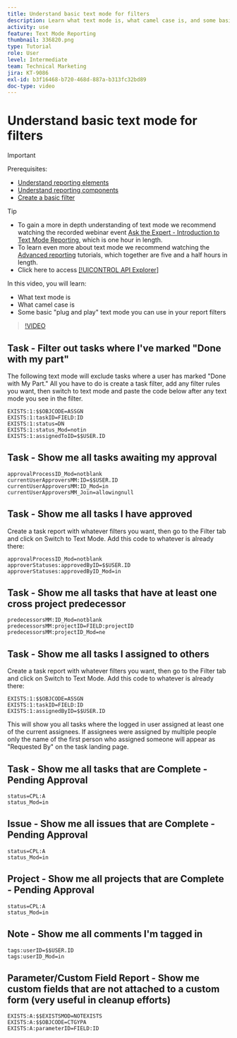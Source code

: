 ```yaml
---
title: Understand basic text mode for filters
description: Learn what text mode is, what camel case is, and some basic "plug and play" text mode you can use in your report filters in Workfront.
activity: use
feature: Text Mode Reporting
thumbnail: 336820.png
type: Tutorial
role: User
level: Intermediate
team: Technical Marketing
jira: KT-9086
exl-id: b3f16468-b720-468d-887a-b313fc32bd89
doc-type: video
---
```

# Understand basic text mode for filters

>[!IMPORTANT]
>
>Prerequisites:
>
>* [Understand reporting elements](https://experienceleague.adobe.com/docs/workfront-learn/tutorials-workfront/reporting/basic-reporting/reporting-elements.html?lang=en)
>* [Understand reporting components](https://experienceleague.adobe.com/docs/workfront-learn/tutorials-workfront/reporting/basic-reporting/reporting-components.html?lang=en)
>* [Create a basic filter](https://experienceleague.adobe.com/docs/workfront-learn/tutorials-workfront/reporting/intermediate-reporting/basic-text-mode-for-filters.html?lang=en)

>[!TIP]
>
>* To gain a more in depth understanding of text mode we recommend watching the recorded webinar event [Ask the Expert - Introduction to Text Mode Reporting](https://experienceleague.adobe.com/docs/workfront-events/events/reporting-and-dashboards/introduction-to-text-mode-reporting.html?lang=en), which is one hour in length.
>* To learn even more about text mode we recommend watching the [Advanced reporting](https://experienceleague.adobe.com/docs/workfront-learn/tutorials-workfront/reporting/advanced-reporting/welcome-to-advanced-reporting.html?lang=en) tutorials, which together are five and a half hours in length.
>* Click here to access [[!UICONTROL API Explorer]](https://developer.adobe.com/workfront/api-explorer/)


In this video, you will learn:

* What text mode is 
* What camel case is 
* Some basic "plug and play" text mode you can use in your report filters 

>[!VIDEO](https://video.tv.adobe.com/v/336820/?quality=12&learn=on)


## Task - Filter out tasks where I've marked "Done with my part"

The following text mode will exclude tasks where a user has marked "Done with My Part." All you have to do is create a task filter, add any filter rules you want, then switch to text mode and paste the code below after any text mode you see in the filter.

```
EXISTS:1:$$OBJCODE=ASSGN  
EXISTS:1:taskID=FIELD:ID  
EXISTS:1:status=DN  
EXISTS:1:status_Mod=notin  
EXISTS:1:assignedToID=$$USER.ID 
```

## Task - Show me all tasks awaiting my approval

```
approvalProcessID_Mod=notblank
currentUserApproversMM:ID=$$USER.ID
currentUserApproversMM:ID_Mod=in
currentUserApproversMM_Join=allowingnull
```

## Task - Show me all tasks I have approved

Create a task report with whatever filters you want, then go to the Filter tab and click on Switch to Text Mode. Add this code to whatever is already there:

```
approvalProcessID_Mod=notblank
approverStatuses:approvedByID=$$USER.ID
approverStatuses:approvedByID_Mod=in
```

## Task - Show me all tasks that have at least one cross project predecessor

```
predecessorsMM:ID_Mod=notblank
predecessorsMM:projectID=FIELD:projectID
predecessorsMM:projectID_Mod=ne
```

## Task - Show me all tasks I assigned to others

Create a task report with whatever filters you want, then go to the Filter tab and click on Switch to Text Mode. Add this code to whatever is already there:

```
EXISTS:1:$$OBJCODE=ASSGN
EXISTS:1:taskID=FIELD:ID
EXISTS:1:assignedByID=$$USER.ID
```

This will show you all tasks where the logged in user assigned at least one of the current assignees. If assignees were assigned by multiple people only the name of the first person who assigned someone will appear as "Requested By" on the task landing page.

## Task - Show me all tasks that are Complete - Pending Approval

```
status=CPL:A
status_Mod=in
```


## Issue - Show me all issues that are Complete - Pending Approval

```
status=CPL:A
status_Mod=in
```


## Project - Show me all projects that are Complete - Pending Approval

```
status=CPL:A
status_Mod=in
```


## Note - Show me all comments I'm tagged in

```
tags:userID=$$USER.ID
tags:userID_Mod=in
```


## Parameter/Custom Field Report - Show me custom fields that are not attached to a custom form (very useful in cleanup efforts)

```
EXISTS:A:$$EXISTSMOD=NOTEXISTS
EXISTS:A:$$OBJCODE=CTGYPA
EXISTS:A:parameterID=FIELD:ID
```
